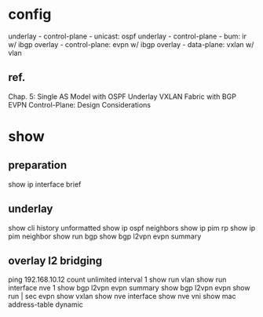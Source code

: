# config
underlay - control-plane - unicast: ospf
underlay - control-plane - bum: ir w/ ibgp
overlay - control-plane: evpn w/ ibgp
overlay - data-plane: vxlan w/ vlan

## ref.
Chap. 5: Single AS Model with OSPF Underlay
VXLAN Fabric with BGP EVPN Control-Plane: Design Considerations

# show
## preparation
show ip interface brief

## underlay
show cli history unformatted
show ip ospf neighbors 
show ip pim rp
show ip pim neighbor 
show run bgp
show bgp l2vpn evpn summary

## overlay l2 bridging
ping 192.168.10.12 count unlimited interval 1
show run vlan
show run interface nve 1
show bgp l2vpn evpn summary
show bgp l2vpn evpn
show run | sec evpn
show vxlan
show nve interface 
show nve vni
show mac address-table dynamic
